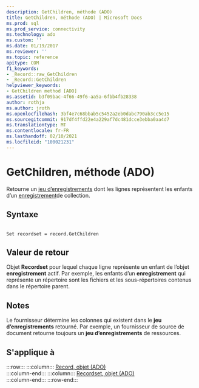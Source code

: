 ```yaml
---
description: GetChildren, méthode (ADO)
title: GetChildren, méthode (ADO) | Microsoft Docs
ms.prod: sql
ms.prod_service: connectivity
ms.technology: ado
ms.custom: ''
ms.date: 01/19/2017
ms.reviewer: ''
ms.topic: reference
apitype: COM
f1_keywords:
- _Record::raw_GetChildren
- _Record::GetChildren
helpviewer_keywords:
- GetChildren method [ADO]
ms.assetid: b3f09bac-4f66-49f6-aa5a-6fbb4fb28338
author: rothja
ms.author: jroth
ms.openlocfilehash: 3bf4e7c68bbab5c5452a2eb0dabc790ab3cc5e15
ms.sourcegitcommit: 917df4ffd22e4a229af7dc481dcce3ebba0aa4d7
ms.translationtype: MT
ms.contentlocale: fr-FR
ms.lasthandoff: 02/10/2021
ms.locfileid: "100021231"
---
```

# <a name="getchildren-method-ado"></a>GetChildren, méthode (ADO)
Retourne un [jeu d’enregistrements](./recordset-object-ado.md) dont les lignes représentent les enfants d’un [enregistrement](./record-object-ado.md)de collection.  
  
## <a name="syntax"></a>Syntaxe  
  
```  
  
Set recordset = record.GetChildren  
```  
  
## <a name="return-value"></a>Valeur de retour  
 Objet **Recordset** pour lequel chaque ligne représente un enfant de l’objet **enregistrement** actif. Par exemple, les enfants d’un **enregistrement** qui représente un répertoire sont les fichiers et les sous-répertoires contenus dans le répertoire parent.  
  
## <a name="remarks"></a>Notes  
 Le fournisseur détermine les colonnes qui existent dans le **jeu d’enregistrements** retourné. Par exemple, un fournisseur de source de document retourne toujours un **jeu d’enregistrements** de ressources.  
  
## <a name="applies-to"></a>S'applique à  

:::row:::
    :::column:::
        [Record, objet (ADO)](./record-object-ado.md)  
    :::column-end:::
    :::column:::
        [Recordset, objet (ADO)](./recordset-object-ado.md)  
    :::column-end:::
:::row-end:::